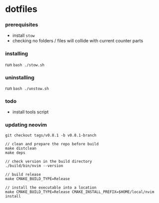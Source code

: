 # dotfiles

### prerequisites

- install `stow`
- checking no folders / files will collide with current counter parts

### installing

run `bash ./stow.sh`

### uninstalling

run `bash ./unstow.sh`

### todo

- install tools script

### updating neovim

```
git checkout tags/v0.8.1 -b v0.8.1-branch

// clean and prepare the repo before build
make distclean
make deps

// check version in the build directory
./build/bin/nvim --version

// build release
make CMAKE_BUILD_TYPE=Release

// install the executable into a location
make CMAKE_BUILD_TYPE=Release CMAKE_INSTALL_PREFIX=$HOME/local/nvim install
```

